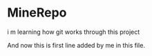 MineRepo
========

i m learning how git works through this project

And now this is first line added by me in this file.